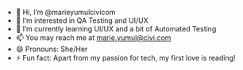 - 👋 Hi, I’m @marieyumulcivicom
- 👀 I’m interested in QA Testing and UI/UX 
- 🌱 I’m currently learning UI/UX and a bit of Automated Testing
- 📫 You may reach me at marie.yumul@civi.com
- 😄 Pronouns: She/Her
- ⚡ Fun fact: Apart from my passion for tech, my first love is reading!

<!---
marieyumulcivicom/marieyumulcivicom is a ✨ special ✨ repository because its `README.md` (this file) appears on your GitHub profile.
You can click the Preview link to take a look at your changes.
--->
